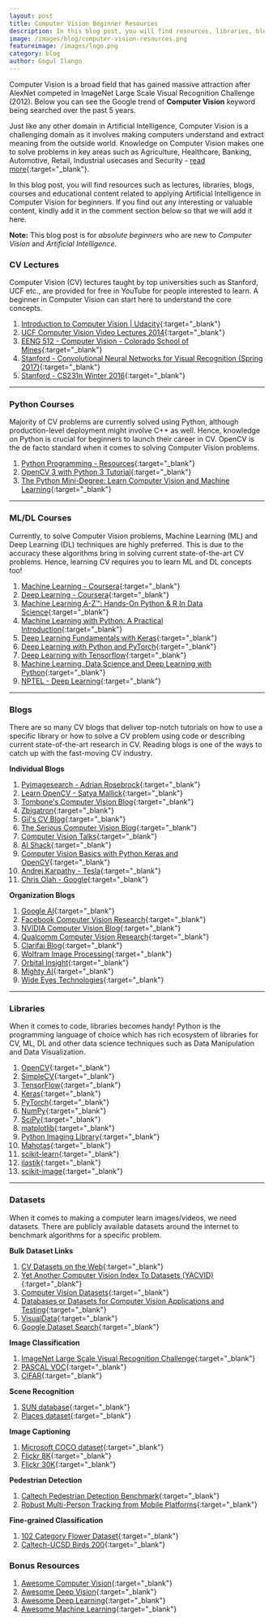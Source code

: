 ```yaml
---
layout: post
title: Computer Vision Beginner Resources
description: In this blog post, you will find resources, libraries, blogs, courses and educational content for beginners in Computer Vision. Feel free to share it with people interested.
image: /images/blog/computer-vision-resources.png
featureimage: /images/logo.png
category: blog
author: Gogul Ilango
---
```


Computer Vision is a broad field that has gained massive attraction after AlexNet competed in ImageNet Large Scale Visual Recognition Challenge (2012). Below you can see the Google trend of **Computer Vision** keyword being searched over the past 5 years.

<script type="text/javascript" src="https://ssl.gstatic.com/trends_nrtr/1644_RC01/embed_loader.js"></script> <script type="text/javascript"> trends.embed.renderExploreWidget("TIMESERIES", {"comparisonItem":[{"keyword":"computer vision","geo":"","time":"today 5-y"}],"category":0,"property":""}, {"exploreQuery":"date=today%205-y&q=computer%20vision","guestPath":"https://trends.google.com:443/trends/embed/"}); </script> 


Just like any other domain in Artificial Intelligence, Computer Vision is a challenging domain as it involves making computers understand and extract meaning from the outside world. Knowledge on Computer Vision makes one to solve problems in key areas such as Agriculture, Healthcare, Banking, Automotive, Retail,  Industrial usecases and Security - [read more](https://emerj.com/ai-sector-overviews/computer-vision-applications-shopping-driving-and-more/){:target="_blank"}.

In this blog post, you will find resources such as lectures, libraries, blogs, courses and educational content related to applying Artificial Intelligence in Computer Vision for beginners. If you find out any interesting or valuable content, kindly add it in the comment section below so that we will add it here.

<div class="note">
	<p><b>Note:</b> This blog post is for <i>absolute beginners</i> who are new to <i>Computer Vision</i> and <i>Artificial Intelligence</i>.</p>
</div>

### CV Lectures

Computer Vision (CV) lectures taught by top universities such as Stanford, UCF etc., are provided for free in YouTube for people interested to learn. A beginner in Computer Vision can start here to understand the core concepts.

1. [Introduction to Computer Vision \| Udacity](https://www.youtube.com/playlist?list=PLAwxTw4SYaPnbDacyrK_kB_RUkuxQBlCm){:target="_blank"}
2. [UCF Computer Vision Video Lectures 2014](https://www.youtube.com/playlist?list=PLd3hlSJsX_ImKP68wfKZJVIPTd8Ie5u-9){:target="_blank"}
3. [EENG 512 - Computer Vision - Colorado School of Mines](https://www.youtube.com/playlist?list=PL4B3F8D4A5CAD8DA3){:target="_blank"}
4. [Stanford - Convolutional Neural Networks for Visual Recognition (Spring 2017)](https://www.youtube.com/playlist?list=PL3FW7Lu3i5JvHM8ljYj-zLfQRF3EO8sYv){:target="_blank"}
5. [Stanford - CS231n Winter 2016](https://www.youtube.com/playlist?list=PLkt2uSq6rBVctENoVBg1TpCC7OQi31AlC){:target="_blank"}

---

### Python Courses

Majority of CV problems are currently solved using Python, although production-level deployment might involve C++ as well. Hence, knowledge on Python is crucial for beginners to launch their career in CV. OpenCV is the de facto standard when it comes to solving Computer Vision problems.

1. [Python Programming - Resources](https://gogul09.github.io/software/python-programming){:target="_blank"}
2. [OpenCV 3 with Python 3 Tutorial](https://www.youtube.com/playlist?list=PLiHa1s-EL3vjr0Z02ihr6Lcu4Q0rnRvjm){:target="_blank"}
3. [The Python Mini-Degree: Learn Computer Vision and Machine Learning](https://www.youtube.com/playlist?list=PLnEt5PBXuAmu624F-NOv41OTpxXYGb_XN){:target="_blank"}

---

### ML/DL Courses

Currently, to solve Computer Vision problems, Machine Learning (ML) and Deep Learning (DL) techniques are highly preferred. This is due to the accuracy these algorithms bring in solving current state-of-the-art CV problems. Hence, learning CV requires you to learn ML and DL concepts too!

1. [Machine Learning - Coursera](https://www.coursera.org/learn/machine-learning){:target="_blank"}
2. [Deep Learning - Coursera](https://www.coursera.org/specializations/deep-learning){:target="_blank"}
3. [Machine Learning A-Z™: Hands-On Python & R In Data Science](https://www.udemy.com/machinelearning/){:target="_blank"}
4. [Machine Learning with Python: A Practical Introduction](https://www.edx.org/course/machine-learning-with-python){:target="_blank"}
5. [Deep Learning Fundamentals with Keras](https://www.edx.org/course/deep-learning-fundamentals-with-keras){:target="_blank"}
6. [Deep Learning with Python and PyTorch](https://www.edx.org/course/deep-learning-with-python-and-pytorch){:target="_blank"}
7. [Deep Learning with Tensorflow](https://www.edx.org/course/deep-learning-with-tensorflow){:target="_blank"}
8. [Machine Learning, Data Science and Deep Learning with Python](https://www.udemy.com/data-science-and-machine-learning-with-python-hands-on/){:target="_blank"}
9. [NPTEL - Deep Learning](https://nptel.ac.in/noc/individual_course.php?id=noc18-cs41){:target="_blank"}

---

### Blogs

There are so many CV blogs that deliver top-notch tutorials on how to use a specific library or how to solve a CV problem using code or describing current state-of-the-art research in CV. Reading blogs is one of the ways to catch up with the fast-moving CV industry.

**Individual Blogs**

1. [Pyimagesearch - Adrian Rosebrock](https://www.pyimagesearch.com/){:target="_blank"}
2. [Learn OpenCV - Satya Mallick](https://www.learnopencv.com/){:target="_blank"}
3. [Tombone's Computer Vision Blog](http://www.computervisionblog.com/){:target="_blank"}
4. [Zbigatron](https://zbigatron.com/){:target="_blank"}
5. [Gil's CV Blog](https://gilscvblog.com/){:target="_blank"}
6. [The Serious Computer Vision Blog](https://computervisionblog.wordpress.com/){:target="_blank"}
7. [Computer Vision Talks](https://computer-vision-talks.com/){:target="_blank"}
8. [AI Shack](http://aishack.in/){:target="_blank"}
9. [Computer Vision Basics with Python Keras and OpenCV](https://github.com/jrobchin/Computer-Vision-Basics-with-Python-Keras-and-OpenCV){:target="_blank"}
10. [Andrej Karpathy - Tesla](http://karpathy.github.io/){:target="_blank"}
11. [Chris Olah - Google](http://colah.github.io/){:target="_blank"}

**Organization Blogs**

1. [Google AI](https://ai.googleblog.com/){:target="_blank"}
2. [Facebook Computer Vision Research](https://research.fb.com/category/computer-vision/){:target="_blank"}
3. [NVIDIA Computer Vision Blog](https://blogs.nvidia.com/blog/tag/computer-vision/){:target="_blank"}
4. [Qualcomm Computer Vision Research](https://www.qualcomm.com/invention/research/projects/computer-vision){:target="_blank"}
5. [Clarifai Blog](https://blog.clarifai.com/){:target="_blank"}
6. [Wolfram Image Processing](http://blog.wolfram.com/category/image-processing/){:target="_blank"}
7. [Orbital Insight](https://orbitalinsight.com/blog/){:target="_blank"}
8. [Mighty AI](https://mighty.ai/blog/){:target="_blank"}
9. [Wide Eyes Technologies](http://blog.wide-eyes.it/tag/image-recognition-technology/){:target="_blank"}

---

### Libraries

When it comes to code, libraries becomes handy! Python is the programming language of choice which has rich ecosystem of libraries for CV, ML, DL and other data science techniques such as Data Manipulation and Data Visualization.

1. [OpenCV](https://opencv.org/){:target="_blank"}
2. [SimpleCV](http://simplecv.org/){:target="_blank"}
3. [TensorFlow](https://www.tensorflow.org/){:target="_blank"}
4. [Keras](https://keras.io/){:target="_blank"}
5. [PyTorch](https://pytorch.org/){:target="_blank"}
6. [NumPy](http://www.numpy.org/){:target="_blank"}
7. [SciPy](https://scipy.org/){:target="_blank"}
8. [matplotlib](https://matplotlib.org/){:target="_blank"}
9. [Python Imaging Library](http://www.pythonware.com/products/pil/){:target="_blank"}
10. [Mahotas](http://luispedro.org/software/mahotas/){:target="_blank"}
11. [scikit-learn](https://scikit-learn.org/stable/){:target="_blank"}
12. [ilastik](https://www.ilastik.org/){:target="_blank"}
13. [scikit-image](https://scikit-image.org/){:target="_blank"}

---

### Datasets

When it comes to making a computer learn images/videos, we need datasets. There are publicly available datasets around the internet to benchmark algorithms for a specific problem.

**Bulk Dataset Links**

1. [CV Datasets on the Web](http://www.cvpapers.com/datasets.html){:target="_blank"}
2. [Yet Another Computer Vision Index To Datasets (YACVID)](http://riemenschneider.hayko.at/vision/dataset/){:target="_blank"}
3. [Computer Vision Datasets](http://clickdamage.com/sourcecode/cv_datasets.php){:target="_blank"}
4. [Databases or Datasets for Computer Vision Applications and Testing](http://datasets.visionbib.com/info-index.html){:target="_blank"}
5. [VisualData](https://www.visualdata.io/){:target="_blank"}
7. [Google Dataset Search](https://toolbox.google.com/datasetsearch){:target="_blank"}

**Image Classification**

1. [ImageNet Large Scale Visual Recognition Challenge](http://www.image-net.org/challenges/LSVRC/2014/){:target="_blank"}
2. [PASCAL VOC](http://host.robots.ox.ac.uk/pascal/VOC/){:target="_blank"}
3. [CIFAR](https://www.cs.toronto.edu/~kriz/cifar.html){:target="_blank"}

**Scene Recognition**

1. [SUN database](http://groups.csail.mit.edu/vision/SUN/){:target="_blank"}
2. [Places dataset](http://places.csail.mit.edu/){:target="_blank"}

**Image Captioning**

1. [Microsoft COCO dataset](http://cocodataset.org/#home){:target="_blank"}
2. [Flickr 8K](http://nlp.cs.illinois.edu/HockenmaierGroup/Framing_Image_Description/KCCA.html){:target="_blank"}
3. [Flickr 30K](http://shannon.cs.illinois.edu/DenotationGraph/){:target="_blank"}

**Pedestrian Detection**

1. [Caltech Pedestrian Detection Benchmark](http://www.vision.caltech.edu/Image_Datasets/CaltechPedestrians/){:target="_blank"}
2. [Robust Multi-Person Tracking from Mobile Platforms](https://data.vision.ee.ethz.ch/cvl/aess/dataset/){:target="_blank"}

**Fine-grained Classification**

1. [102 Category Flower Dataset](http://www.robots.ox.ac.uk/~vgg/data/flowers/102/){:target="_blank"}
2. [Caltech-UCSD Birds 200](http://www.vision.caltech.edu/visipedia/CUB-200.html){:target="_blank"}


### Bonus Resources

1. [Awesome Computer Vision](https://github.com/jbhuang0604/awesome-computer-vision){:target="_blank"}
2. [Awesome Deep Vision](https://github.com/kjw0612/awesome-deep-vision){:target="_blank"}
3. [Awesome Deep Learning](https://github.com/ChristosChristofidis/awesome-deep-learning){:target="_blank"}
4. [Awesome Machine Learning](https://github.com/josephmisiti/awesome-machine-learning){:target="_blank"}